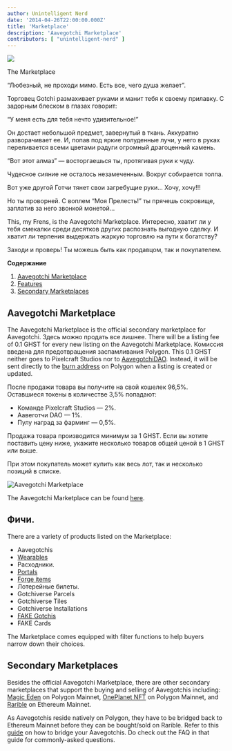 ```yaml
---
author: Unintelligent Nerd
date: '2014-04-26T22:00:00.000Z'
title: 'Marketplace'
description: 'Aavegotchi Marketplace'
contributors: [ "unintelligent-nerd" ]
---
```


<div class="headerImageContainer">
<img class="headerImage" src="/marketplace/marketplace.gif">
<p class="headerImageText">The Marketplace</p>
</div>

“Любезный, не проходи мимо. Есть все, чего душа желает”.

Торговец Gotchi размахивает руками и манит тебя к своему прилавку. С задорным блеском в глазах говорит:

“У меня есть для тебя нечто удивительное!”

Он достает небольшой предмет, завернутый в ткань. Аккуратно разворачивает ее. И, попав под яркие полуденные лучи, у него в руках переливается всеми цветами радуги огромный драгоценный камень.

“Вот этот алмаз” — восторгаешься ты, протягивая руки к чуду.

Чудесное сияние не осталось незамеченным. Вокруг собирается толпа.

Вот уже другой Готчи тянет свои загребущие руки… Хочу, хочу!!!

Но ты проворней. С воплем “Моя Прелесть!” ты прячешь сокровище, заплатив за него звонкой монетой…

This, my Frens, is the Aavegotchi Marketplace. Интересно, хватит ли у тебя смекалки среди десятков других распознать выгодную сделку. И хватит ли терпения выдержать жаркую торговлю на пути к богатству?

Заходи и проверь! Ты можешь быть как продавцом, так и покупателем.

<div class="contentsBox">

**Содержание**

<ol>
<li><a href=#aavegotchi-marketplace>Aavegotchi Marketplace</a></li>
<li><a href=#features>Features</a></li>
<li><a href=#secondary-marketplaces>Secondary Marketplaces</a></li>
</ol>

</div>

## Aavegotchi Marketplace

The Aavegotchi Marketplace is the official secondary marketplace for Aavegotchi. Здесь можно продать все лишнее. There will be a listing fee of 0.1 GHST for every new listing on the Aavegotchi Marketplace. Комиссия введена для предотвращения заспамливания Polygon. This 0.1 GHST neither goes to Pixelcraft Studios nor to [AavegotchiDAO](/dao). Instead, it will be sent directly to the [burn address](https://explorer-mainnet.maticvigil.com/address/0xFFfFfFffFFfffFFfFFfFFFFFffFFFffffFfFFFfF/tokens) on Polygon when a listing is created or updated.

После продажи товара вы получите на свой кошелек 96,5%.  Оставшиеся токены в количестве 3,5% попадают:

- Команде Pixelcraft Studios — 2%.
- Аавеготчи DAO — 1%.
- Пулу наград за фарминг — 0,5%.

Продажа товара производится минимум за 1 GHST. Если вы хотите поставить цену ниже, укажите несколько товаров общей ценой в 1 GHST или выше.

При этом покупатель может купить как весь лот, так и несколько позиций в списке.

<img class = "bodyImage" src = "/marketplace/aavegotchi-marketplace.png" alt = "Aavegotchi Marketplace">

The Aavegotchi Marketplace can be found [here](https://dapp.aavegotchi.com/baazaar/aavegotchis).

## Фичи.

There are a variety of products listed on the Marketplace:

- Aavegotchis
- [Wearables](/wearables)
- Расходники.
- [Portals](/portals)
- [Forge items](/forge)
- Лотерейные билеты.
- Gotchiverse Parcels
- Gotchiverse Tiles
- Gotchiverse Installations
- [FAKE Gotchis](https://www.fakegotchis.com/)
- FAKE Cards

The Marketplace comes equipped with filter functions to help buyers narrow down their choices.

## Secondary Marketplaces

Besides the official Aavegotchi Marketplace, there are other secondary marketplaces that support the buying and selling of Aavegotchis including: [Magic Eden](https://magiceden.io/) on Polygon Mainnet, [OnePlanet NFT](https://www.oneplanetnft.io/) on Polygon Mainnet, and [Rarible](https://rarible.com/) on Ethereum Mainnet.

As Aavegotchis reside natively on Polygon, they have to be bridged back to Ethereum Mainnet before they can be bought/sold on Rarible. Refer to this [guide](https://aavegotchi.medium.com/aavegotchis-are-bridging-to-ethereum-with-3x-rewards-for-trading-344432eded9f) on how to bridge your Aavegotchis. Do check out the FAQ in that guide for commonly-asked questions.

